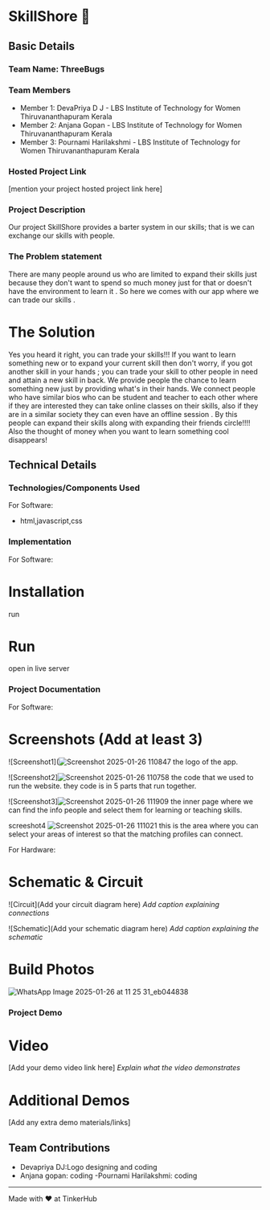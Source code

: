 # SkillShore 🎯


## Basic Details
### Team Name: ThreeBugs


### Team Members
- Member 1: DevaPriya D J - LBS Institute of Technology for Women Thiruvananthapuram Kerala
- Member 2: Anjana Gopan - LBS Institute of Technology for Women Thiruvananthapuram Kerala
- Member 3: Pournami Harilakshmi - LBS Institute of Technology for Women Thiruvananthapuram Kerala

### Hosted Project Link
[mention your project hosted project link here]

### Project Description
Our project SkillShore provides a barter system in our skills; that is we can exchange our skills with people.

### The Problem statement
There are many people around us who are limited to expand their skills just because they don't want to spend so much money just for that or doesn't have the environment to learn it . So here we comes with our app where we can trade our skills .
# The Solution
Yes you heard it right, you can trade your skills!!! If you want to learn something new or to expand your current skill then don't worry, if you got another skill in your hands ; you can trade your skill to other people in need and attain a new  skill in back. We provide people the chance to learn something new just by providing what's in their hands. We connect people who have similar bios who can be student and teacher to each other where if they are interested they can take online classes on their skills, also if they are in a similar society they can even have an offline session . By this people can expand their skills along with expanding their friends circle!!!! Also the thought of money when you want to learn something cool disappears!


## Technical Details
### Technologies/Components Used
For Software:
- html,javascript,css
  
### Implementation
For Software:
# Installation
run

# Run
open in live server

### Project Documentation
For Software:

# Screenshots (Add at least 3)
![Screenshot1](![Screenshot 2025-01-26 110847](https://github.com/user-attachments/assets/e2e1b45f-7b8d-42ad-9067-cd74cac2f4ad)
the logo of the app.

![Screenshot2]![Screenshot 2025-01-26 110758](https://github.com/user-attachments/assets/bb1b0beb-e024-4095-8ff9-529135d64044)
the code that we used to run the website. they code is in 5 parts that run together.

![Screenshot3]![Screenshot 2025-01-26 111909](https://github.com/user-attachments/assets/fd2923fc-adad-45db-9f1f-6e8405d8ccba)
the inner page where we can find the info people and select them for learning or teaching skills.

screeshot4 ![Screenshot 2025-01-26 111021](https://github.com/user-attachments/assets/753748de-9ba1-49da-b644-409929e327a0)
this is the area where you can select your areas of interest so that the matching profiles can connect.



For Hardware:

# Schematic & Circuit
![Circuit](Add your circuit diagram here)
*Add caption explaining connections*

![Schematic](Add your schematic diagram here)
*Add caption explaining the schematic*

# Build Photos
![WhatsApp Image 2025-01-26 at 11 25 31_eb044838](https://github.com/user-attachments/assets/d179ac8a-6d14-4642-8fca-4485d16bbdce)





### Project Demo
# Video
[Add your demo video link here]
*Explain what the video demonstrates*

# Additional Demos
[Add any extra demo materials/links]

## Team Contributions
- Devapriya DJ:Logo designing and coding
- Anjana gopan: coding
-Pournami Harilakshmi: coding

---
Made with ❤️ at TinkerHub
